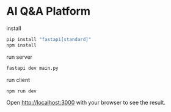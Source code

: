 # AI Q&A Platform

install

```bash
pip install "fastapi[standard]"
npm install
```

run server

```bash
fastapi dev main.py
```

run client

```bash
npm run dev
```

Open [http://localhost:3000](http://localhost:3000) with your browser to see the result.
